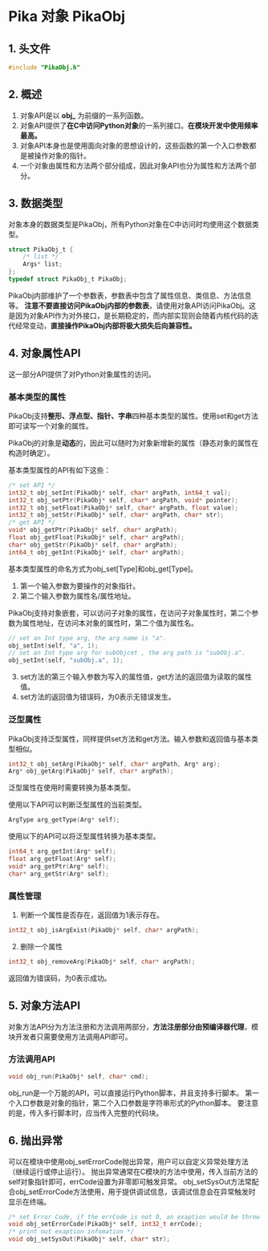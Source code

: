 # Pika 对象 PikaObj
## 1. 头文件
```c
#include "PikaObj.h"
```
## 2. 概述

1. 对象API是以 **obj_** 为前缀的一系列函数。
1. 对象API提供了**在C中访问Python对象**的一系列接口。**在模块开发中使用频率最高。**
1. 对象API本身也是使用面向对象的思想设计的，这些函数的第一个入口参数都是被操作对象的指针。
1. 一个对象由属性和方法两个部分组成，因此对象API也分为属性和方法两个部分。
## 3. 数据类型
对象本身的数据类型是PikaObj，所有Python对象在C中访问时均使用这个数据类型。
```c
struct PikaObj_t {
    /* list */
    Args* list;
};
typedef struct PikaObj_t PikaObj;
```
PikaObj内部维护了一个参数表，参数表中包含了属性信息、类信息、方法信息等。
**注意不要直接访问PikaObj内部的参数表**，请使用对象API访问PikaObj。这是因为对象API作为对外接口，是长期稳定的，而内部实现则会随着内核代码的迭代经常变动，**直接操作PikaObj内部将极大损失后向兼容性。**
## 4. 对象属性API
这一部分API提供了对Python对象属性的访问。
### 基本类型的属性
PikaObj支持**整形、浮点型、指针、字串**四种基本类型的属性。使用set和get方法即可读写一个对象的属性。
​

PikaObj的对象是**动态**的，因此可以随时为对象新增新的属性（静态对象的属性在构造时确定）。
​

基本类型属性的API有如下这些：
```c
/* set API */
int32_t obj_setInt(PikaObj* self, char* argPath, int64_t val);
int32_t obj_setPtr(PikaObj* self, char* argPath, void* pointer);
int32_t obj_setFloat(PikaObj* self, char* argPath, float value);
int32_t obj_setStr(PikaObj* self, char* argPath, char* str);
/* get API */
void* obj_getPtr(PikaObj* self, char* argPath);
float obj_getFloat(PikaObj* self, char* argPath);
char* obj_getStr(PikaObj* self, char* argPath);
int64_t obj_getInt(PikaObj* self, char* argPath);
```
基本类型属性的命名方式为obj_set[Type]和obj_get[Type]。
​


1. 第一个输入参数为要操作的对象指针。
1. 第二个输入参数为属性名/属性地址。

PikaObj支持对象嵌套，可以访问子对象的属性，在访问子对象属性时，第二个参数为属性地址，在访问本对象的属性时，第二个值为属性名。
```c
// set an Int type arg, the arg name is "a".
obj_setInt(self, "a", 1);
// set an Int type arg for subObjcet , the arg path is "subObj.a".
obj_setInt(self, "subObj.a", 1);
```

3. set方法的第三个输入参数为写入的属性值，get方法的返回值为读取的属性值。
3. set方法的返回值为错误码，为0表示无错误发生。
### 泛型属性
PikaObj支持泛型属性，同样提供set方法和get方法。输入参数和返回值与基本类型相似。
```c
int32_t obj_setArg(PikaObj* self, char* argPath, Arg* arg);
Arg* obj_getArg(PikaObj* self, char* argPath);
```
泛型属性在使用时需要转换为基本类型。
​

使用以下API可以判断泛型属性的当前类型。
```c
ArgType arg_getType(Arg* self);
```
使用以下的API可以将泛型属性转换为基本类型。
```c
int64_t arg_getInt(Arg* self);
float arg_getFloat(Arg* self);
void* arg_getPtr(Arg* self);
char* arg_getStr(Arg* self);
```
### 属性管理

1. 判断一个属性是否存在，返回值为1表示存在。
```c
int32_t obj_isArgExist(PikaObj* self, char* argPath);
```

2. 删除一个属性
```c
int32_t obj_removeArg(PikaObj* self, char* argPath);
```
返回值为错误码，为0表示成功。
## 5. 对象方法API
对象方法API分为方法注册和方法调用两部分，**方法注册部分由预编译器代理**，模块开发者只需要使用方法调用API即可。
### 方法调用API
```c
void obj_run(PikaObj* self, char* cmd);
```
obj_run是一个万能的API，可以直接运行Python脚本，并且支持多行脚本。
第一个入口参数是对象的指针，第二个入口参数是字符串形式的Python脚本。
要注意的是，传入多行脚本时，应当传入完整的代码块。
## 6. 抛出异常
可以在模块中使用obj_setErrorCode抛出异常，用户可以自定义异常处理方法（继续运行或停止运行）。
抛出异常通常在C模块的方法中使用，传入当前方法的self对象指针即可，errCode设置为非零即可触发异常。
obj_setSysOut方法常配合obj_setErrorCode方法使用，用于提供调试信息，该调试信息会在异常触发时显示在终端。
```c
/* set Error Code, if the errCode is not 0, an exaption would be throw out */
void obj_setErrorCode(PikaObj* self, int32_t errCode);
/* print out exaption infomation */
void obj_setSysOut(PikaObj* self, char* str);
```

